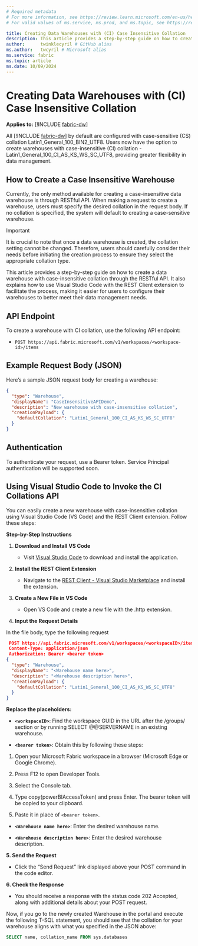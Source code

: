 ```yaml
---
# Required metadata
# For more information, see https://review.learn.microsoft.com/en-us/help/platform/learn-editor-add-metadata?branch=main
# For valid values of ms.service, ms.prod, and ms.topic, see https://review.learn.microsoft.com/en-us/help/platform/metadata-taxonomies?branch=main

title: Creating Data Warehouses with (CI) Case Insensitive Collation
description: This article provides a step-by-step guide on how to create a data warehouse with case-insensitive collation through the RESTful API. It also explains how to use Visual Studio Code with the REST Client extension to facilitate the process making it easier for users to configure their warehouses to better meet their data management needs.
author:      twinklecyril # GitHub alias
ms.author:   twcyril # Microsoft alias
ms.service: fabric
ms.topic: article
ms.date: 10/09/2024
---
```

# Creating Data Warehouses with (CI) Case Insensitive Collation

**Applies to:** [!INCLUDE [fabric-dw](includes/applies-to-version/fabric-dw.md)]

All [!INCLUDE [fabric-dw](includes/fabric-dw.md)] by default are configured with case-sensitive (CS) collation Latin1_General_100_BIN2_UTF8. Users now have the option to create warehouses with case-insensitive (CI) collation - Latin1_General_100_CI_AS_KS_WS_SC_UTF8, providing greater flexibility in data management.

## How to Create a Case Insensitive Warehouse

Currently, the only method available for creating a case-insensitive data warehouse is through RESTful API. When making a request to create a warehouse, users must specify the desired collation in the request body. If no collation is specified, the system will default to creating a case-sensitive warehouse.

> [!IMPORTANT]
>It is crucial to note that once a data warehouse is created, the collation setting cannot be changed. Therefore, users should carefully consider their needs before initiating the creation process to ensure they select the appropriate collation type.

This article provides a step-by-step guide on how to create a data warehouse with case-insensitive collation through the RESTful API. It also explains how to use Visual Studio Code with the REST Client extension to facilitate the process, making it easier for users to configure their warehouses to better meet their data management needs.

## API Endpoint

To create a warehouse with CI collation, use the following API endpoint:

* `POST https://api.fabric.microsoft.com/v1/workspaces/<workspace-id>/items`

## Example Request Body (JSON)

Here’s a sample JSON request body for creating a warehouse:


```json
{ 
  "type": "Warehouse", 
  "displayName": "CaseInsensitiveAPIDemo", 
  "description": "New warehouse with case-insensitive collation", 
  "creationPayload": { 
    "defaultCollation": "Latin1_General_100_CI_AS_KS_WS_SC_UTF8" 
  } 
}
```

## Authentication

To authenticate your request, use a Bearer token. Service Principal authentication will be supported soon.

## Using Visual Studio Code to Invoke the CI Collations API

You can easily create a new warehouse with case-insensitive collation using Visual Studio Code (VS Code) and the REST Client extension. Follow these steps:

__Step-by-Step Instructions__

1. __Download and Install VS Code__

   - Visit [Visual Studio Code](https://code.visualstudio.com/download) to download and install the application.
   
1. __Install the REST Client Extension__

   - Navigate to the [REST Client - Visual Studio Marketplace](https://marketplace.visualstudio.com/items?itemName=humao.rest-client) and install the extension.
   
1. __Create a New File in VS Code__

   - Open VS Code and create a new file with the .http extension.
   
1. __Input the Request Details__

In the file body, type the following request
```json
 POST https://api.fabric.microsoft.com/v1/workspaces/<workspaceID>/items HTTP/1.1
 Content-Type: application/json
 Authorization: Bearer <bearer token>
{ 
  "type": "Warehouse", 
  "displayName": "<Warehouse name here>", 
  "description": "<Warehouse description here>", 
  "creationPayload": { 
    "defaultCollation": "Latin1_General_100_CI_AS_KS_WS_SC_UTF8" 
  } 
}
```

__Replace the placeholders:__

- __`<workspaceID>`__: Find the workspace GUID in the URL after the /groups/ section or by running SELECT @@SERVERNAME in an existing warehouse.

- __`<bearer token>`__: Obtain this by following these steps:

1. Open your Microsoft Fabric workspace in a browser (Microsoft Edge or Google Chrome).

1. Press F12 to open Developer Tools.

1. Select the Console tab.

1. Type copy(powerBIAccessToken) and press Enter. The bearer token will be copied to your clipboard.

1. Paste it in place of `<bearer token>`.

- __`<Warehouse name here>`__: Enter the desired warehouse name.

- __`<Warehouse description here>`__: Enter the desired warehouse description.

__5. Send the Request__

- Click the “Send Request” link displayed above your POST command in the code editor.

__6. Check the Response__

- You should receive a response with the status code 202 Accepted, along with additional details about your POST request.

Now, if you go to the newly created Warehouse in the portal and execute the following T-SQL statement, you should see that the collation for your warehouse aligns with what you specified in the JSON above: 


```sql
SELECT name, collation_name FROM sys.databases 
```

